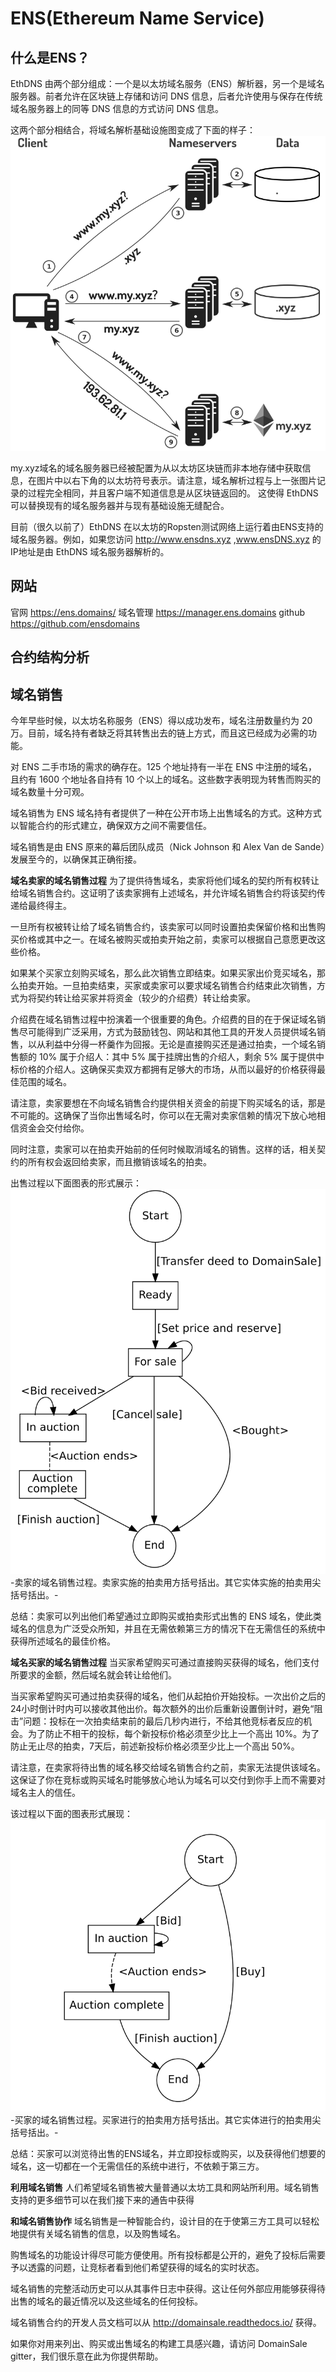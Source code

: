 # ENS(Ethereum Name Service)

## 什么是ENS？
EthDNS 由两个部分组成：一个是以太坊域名服务（ENS）解析器，另一个是域名服务器。前者允许在区块链上存储和访问 DNS 信息，后者允许使用与保存在传统域名服务器上的同等 DNS 信息的方式访问 DNS 信息。

这两个部分相结合，将域名解析基础设施图变成了下面的样子：
![包含提供my.xyz服务的 EthDNS 的 DNS 域名服务器基础结构](./img/2019-09-24-18-06-35.png)

my.xyz域名的域名服务器已经被配置为从以太坊区块链而非本地存储中获取信息，在图片中以右下角的以太坊符号表示。请注意，域名解析过程与上一张图片记录的过程完全相同，并且客户端不知道信息是从区块链返回的。 这使得 EthDNS 可以替换现有的域名服务器并与现有基础设施无缝配合。

目前（很久以前了）EthDNS 在以太坊的Ropsten测试网络上运行着由ENS支持的域名服务器。例如，如果您访问 http://www.ensdns.xyz ,www.ensDNS.xyz 的IP地址是由 EthDNS 域名服务器解析的。

## 网站
官网        https://ens.domains/
域名管理    https://manager.ens.domains
github     https://github.com/ensdomains

## 合约结构分析



## 域名销售
今年早些时候，以太坊名称服务（ENS）得以成功发布，域名注册数量约为 20 万。目前，域名持有者缺乏将其转售出去的链上方式，而且这已经成为必需的功能。

对 ENS 二手市场的需求的确存在。125 个地址持有一半在 ENS 中注册的域名，且约有 1600 个地址各自持有 10 个以上的域名。这些数字表明现为转售而购买的域名数量十分可观。

域名销售为 ENS 域名持有者提供了一种在公开市场上出售域名的方式。这种方式以智能合约的形式建立，确保双方之间不需要信任。

域名销售是由 ENS 原来的幕后团队成员（Nick Johnson 和 Alex Van de Sande）发展至今的，以确保其正确衔接。

**域名卖家的域名销售过程**
为了提供待售域名，卖家将他们域名的契约所有权转让给域名销售合约。这证明了该卖家拥有上述域名，并允许域名销售合约将该契约传递给最终得主。

一旦所有权被转让给了域名销售合约，该卖家可以同时设置拍卖保留价格和出售购买价格或其中之一。在域名被购买或拍卖开始之前，卖家可以根据自己意愿更改这些价格。

如果某个买家立刻购买域名，那么此次销售立即结束。如果买家出价竞买域名，那么拍卖开始。一旦拍卖结束，买家或卖家可以要求域名销售合约结束此次销售，方式为将契约转让给买家并将资金（较少的介绍费）转让给卖家。

介绍费在域名销售过程中扮演着一个很重要的角色。介绍费的目的在于保证域名销售尽可能得到广泛采用，方式为鼓励钱包、网站和其他工具的开发人员提供域名销售，以从利益中分得一杯羹作为回报。无论是直接购买还是通过拍卖，一个域名销售额的 10% 属于介绍人：其中 5% 属于挂牌出售的介绍人，剩余 5% 属于提供中标价格的介绍人。这确保买卖双方都拥有足够大的市场，从而以最好的价格获得最佳范围的域名。

请注意，卖家要想在不向域名销售合约提供相关资金的前提下购买域名的话，那是不可能的。这确保了当你出售域名时，你可以在无需对卖家信赖的情况下放心地相信资金会交付给你。

同时注意，卖家可以在拍卖开始前的任何时候取消域名的销售。这样的话，相关契约的所有权会返回给卖家，而且撤销该域名的拍卖。

出售过程以下面图表的形式展示：
![](./img/2019-09-24-18-15-50.png)  
-卖家的域名销售过程。卖家实施的拍卖用方括号括出。其它实体实施的拍卖用尖括号括出。-

总结：卖家可以列出他们希望通过立即购买或拍卖形式出售的 ENS 域名，使此类域名的信息为广泛受众所知，并且在无需依赖第三方的情况下在无需信任的系统中获得所述域名的最佳价格。

**域名买家的域名销售过程**
当买家希望购买可通过直接购买获得的域名，他们支付所要求的金额，然后域名就会转让给他们。

当买家希望购买可通过拍卖获得的域名，他们从起拍价开始投标。一次出价之后的24小时倒计时内可以接收其他出价。每次额外的出价后重新设置倒计时，避免“阻击”问题：投标在一次拍卖结束前的最后几秒内进行，不给其他竞标者反应的机会。为了防止不相干的投标，每个新投标价格必须至少比上一个高出 10%。为了防止无止尽的拍卖，7天后，前述新投标价格必须至少比上一个高出 50%。

请注意，在卖家将待出售的域名移交给域名销售合约之前，卖家无法提供该域名。这保证了你在竞标或购买域名时能够放心地认为域名可以交付到你手上而不需要对域名主人的信任。

该过程以下面的图表形式展现：
![](./img/2019-09-24-18-18-42.png)
-买家的域名销售过程。买家进行的拍卖用方括号括出。其它实体进行的拍卖用尖括号括出。-

总结：买家可以浏览待出售的ENS域名，并立即投标或购买，以及获得他们想要的域名，这一切都在一个无需信任的系统中进行，不依赖于第三方。

**利用域名销售**
人们希望域名销售被大量普通以太坊工具和网站所利用。域名销售支持的更多细节可以在我们接下来的通告中获得

**和域名销售协作**
域名销售是一种智能合约，设计目的在于使第三方工具可以轻松地提供有关域名销售的信息，以及购售域名。

购售域名的功能设计得尽可能方便使用。所有投标都是公开的，避免了投标后需要予以透露的问题，让竞标者看到他们希望获得的域名的实时状态。

域名销售的完整活动历史可以从其事件日志中获得。这让任何外部应用能够获得待出售的域名的最近情况以及这些域名的任何投标。

域名销售合约的开发人员文档可以从 http://domainsale.readthedocs.io/ 获得。

如果你对用来列出、购买或出售域名的构建工具感兴趣，请访问 DomainSale gitter，我们很乐意在此为你提供帮助。

